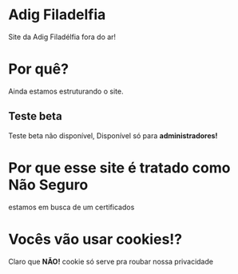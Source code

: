 # Adig Filadelfia

Site da Adig Filadélfia fora do ar!

# Por quê?

Ainda estamos estruturando o site.

## Teste beta
Teste beta não disponível, Disponível só para **administradores!**

# Por que esse site é tratado como **Não Seguro**
estamos em busca de um certificados

# Vocês vão usar cookies!?
Claro que **NÃO!** cookie só serve pra roubar nossa privacidade
